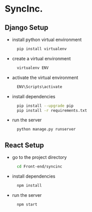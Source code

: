 # SyncInc.

## Django Setup
- install python virtual environment
  ```bash
    pip install virtualenv
  ```
- create a virtual environment
  ```bash
    virtualenv ENV
  ```
- activate the virtual environment
  ```bash
    ENV\Scripts\activate
  ```
- install dependencies
  ```bash
    pip install --upgrade pip
    pip install -r requirements.txt
  ```
- run the server
  ```bash
    python manage.py runserver
  ```

## React Setup
- go to the project directory
  ```bash
    cd Front-end/syncinc
  ```
- install dependencies
  ```bash
    npm install
  ```
- run the server
  ```bash
    npm start
  ```